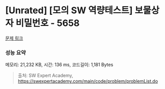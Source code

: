 # [Unrated] [모의 SW 역량테스트] 보물상자 비밀번호 - 5658 

[문제 링크](https://swexpertacademy.com/main/code/problem/problemDetail.do?contestProbId=AWXRUN9KfZ8DFAUo) 

### 성능 요약

메모리: 21,232 KB, 시간: 136 ms, 코드길이: 1,181 Bytes



> 출처: SW Expert Academy, https://swexpertacademy.com/main/code/problem/problemList.do